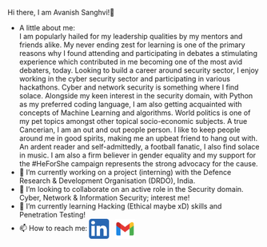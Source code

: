 Hi there, I am Avanish Sanghvi!👋   
- A little about me:   </br> I am popularly hailed for my leadership qualities by my mentors and friends alike. My never ending zest for learning is one of the primary reasons why I found attending and participating in debates a stimulating experience which contributed in me becoming one of the most avid debaters, today. Looking to build a career around security sector, I enjoy working in the cyber security sector and participating in various hackathons. Cyber and network security is something where I find solace. Alongside my keen interest in the security domain, with Python as my preferred coding language, I am also getting acquainted with concepts of Machine Learning and algorithms. World politics is one of my pet topics amongst other topical socio-economic subjects. A true Cancerian, I am an out and out people person. I like to keep people around me in good spirits, making me an upbeat friend to hang out with. An ardent reader and self-admittedly, a football fanatic, I also find solace in music. I am also a firm believer in gender equality and my support for the #HeForShe campaign represents the strong advocacy for the cause.   
- 🔭 I’m currently working on a project (interning) with the Defence Research & Development Organisation (DRDO), India.   
- 👯 I’m looking to collaborate on an active role in the Security domain. Cyber, Network & Information Security; interest me!   
- 🌱 I’m currently learning Hacking (Ethical maybe xD) skills and Penetration Testing!   
- 📫 How to reach me: 
<a href="https://www.linkedin.com/in/avanishsanghvi/" target="blank"><img align="center" src="https://github.com/avanishsanghvi/social-media-icons-for-portfolio/blob/main/iconfinder_1_Linkedin_unofficial_colored_svg_5296501.svg" alt="https://www.linkedin.com/in/avanish-sanghvi-8ab276188/" height="40" width="40" /></a> &nbsp;     <a href="mailto:as5329@srmist.edu.in?"><img align="center" src="https://github.com/avanishsanghvi/social-media-icons-for-portfolio/blob/main/iconfinder_google-gmail_7089163.svg" height="40" width="40" /></a>   
</br>

<!--
**avanishsanghvi/avanishsanghvi** is a ✨ _special_ ✨ repository because its `README.md` (this file) appears on your GitHub profile.

Here are some ideas to get you started:



- 🤔 I’m looking for help with ...
- 💬 Ask me about ...
- 😄 Pronouns: ...
- ⚡ Fun fact: ...
-->
